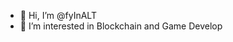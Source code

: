 - 👋 Hi, I’m @fyInALT
- 👀 I’m interested in Blockchain and Game Develop

<!---
fyInALT/fyInALT is a ✨ special ✨ repository because its `README.md` (this file) appears on your GitHub profile.
You can click the Preview link to take a look at your changes.
--->
